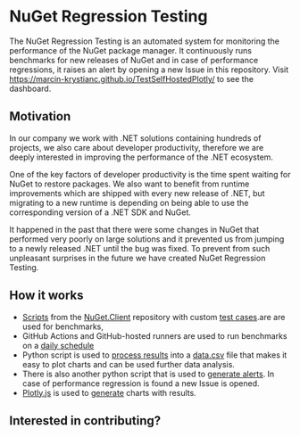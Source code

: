 # NuGet Regression Testing
The NuGet Regression Testing is an automated system for monitoring the performance of the NuGet package manager.
It continuously runs benchmarks for new releases of NuGet and in case of performance regressions, it raises an alert by opening a new Issue in this repository.
Visit https://marcin-krystianc.github.io/TestSelfHostedPlotly/ to see the dashboard.

## Motivation
In our company we work with .NET solutions containing hundreds of projects, we also care about developer productivity, therefore we are deeply interested in improving the performance of the .NET ecosystem.

One of the key factors of developer productivity is the time spent waiting for NuGet to restore packages. We also want to benefit from runtime improvements which are shipped with every new release of .NET, but migrating to a new runtime is depending on being able to use the corresponding version of a .NET SDK and NuGet.

It happened in the past that there were some changes in NuGet that performed very poorly on large solutions and it prevented us from jumping to a newly released .NET until the bug was fixed. To prevent from such unpleasant surprises in the future we have created NuGet Regression Testing.

## How it works
- [Scripts](https://github.com/NuGet/NuGet.Client/tree/dev/scripts/perftests) from the [NuGet.Client](https://github.com/NuGet/NuGet.Client) repository with custom [test cases](https://github.com/marcin-krystianc/TestSelfHostedPlotly/tree/master/scripts/perftests/testCases).are are used for benchmarks, 
- GitHub Actions and GitHub-hosted runners are used to run benchmarks on a [daily schedule](https://github.com/marcin-krystianc/TestSelfHostedPlotly/blob/master/.github/workflows/benchmarks.yml)
- Python script is used to [process results](https://github.com/marcin-krystianc/TestSelfHostedPlotly/blob/master/process_results.py) into a [data.csv](https://github.com/marcin-krystianc/TestSelfHostedPlotly/blob/master/data.csv) file that makes it easy to plot charts and can be used further data analysis.
- There is also another python script that is used to [generate alerts](https://github.com/marcin-krystianc/TestSelfHostedPlotly/blob/master/generate_alert.py). In case of performance regression is found a new Issue is opened.
- [Plotly.js](https://plotly.com/javascript/) is used to [generate](https://github.com/marcin-krystianc/TestSelfHostedPlotly/blob/master/_site/index.html) charts with results.

## Interested in contributing?
